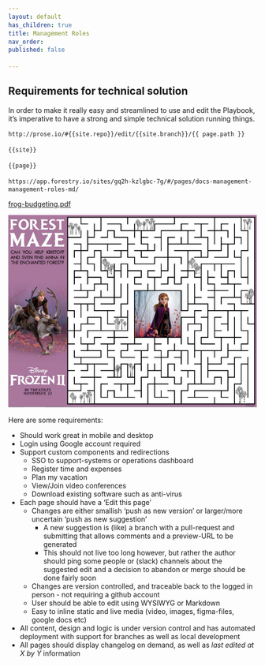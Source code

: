 ```yaml
---
layout: default
has_children: true
title: Management Roles
nav_order: 
published: false

---
```

## Requirements for technical solution

In order to make it really easy and streamlined to use and edit the Playbook, it’s imperative to have a strong and simple technical solution running things.

    http://prose.io/#{{site.repo}}/edit/{{site.branch}}/{{ page.path }}
    
    {{site}}
    
    {{page}}
    
    https://app.forestry.io/sites/gq2h-kzlgbc-7g/#/pages/docs-management-management-roles-md/

[frog-budgeting.pdf](/assets/images/frog-budgeting.pdf "frog-budgeting.pdf")

![](/assets/images/frozen-2-maze-printable.jpg)

Here are some requirements:

* Should work great in mobile and desktop
* Login using Google account required
* Support custom components and redirections
  * SSO to support-systems or operations dashboard
  * Register time and expenses
  * Plan my vacation
  * View/Join video conferences
  * Download existing software such as anti-virus
* Each page should have a ‘Edit this page’
  * Changes are either smallish ‘push as new version’ or larger/more uncertain ‘push as new suggestion’
    * A new suggestion is (like) a branch with a pull-request and submitting that allows comments and a preview-URL to be generated
    * This should not live too long however, but rather the author should ping some people or (slack) channels about the suggested edit and a decision to abandon or merge should be done fairly soon
  * Changes are version controlled, and traceable back to the logged in person - not requiring a github account
  * User should be able to edit using WYSIWYG or Markdown
  * Easy to inline static and live media (video, images, figma-files, google docs etc)
* All content, design and logic is under version control and has automated deployment with support for branches as well as local development
* All pages should display changelog on demand, as well as _last edited at X by Y_ information